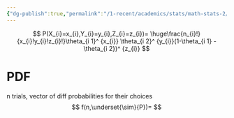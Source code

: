 ```yaml
---
{"dg-publish":true,"permalink":"/1-recent/academics/stats/math-stats-2/multinomial-distribution/","created":"2025-03-29T01:59:40.034-04:00","updated":"2025-07-07T17:32:42.480-04:00"}
---
```


$$
P(X_{i}=x_{i},Y_{i}=y_{i},Z_{i}=z_{i})= \huge\frac{n_{i}!}{x_{i}!y_{i}!z_{i}!}\theta_{i 1}^ {x_{i}} \theta_{i 2}^ {y_{i}}(1-\theta_{i 1} - \theta_{i 2})^ {z_{i}}
$$

# PDF

n trials, vector of diff probabilities for their choices
$$
f(n,\underset{\sim}{P})=
$$